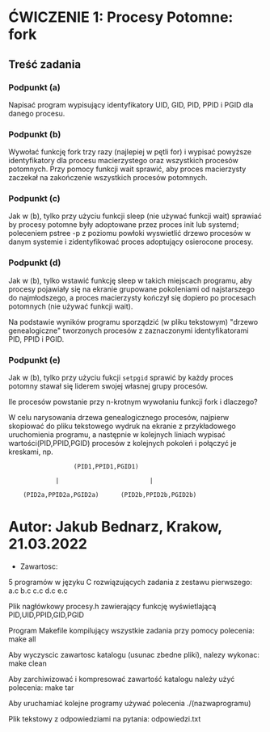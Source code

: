 # ĆWICZENIE 1: Procesy Potomne: fork

## Treść zadania

### Podpunkt (a)

Napisać program wypisujący identyfikatory UID, GID, PID, PPID i PGID dla danego procesu.

### Podpunkt (b)

Wywołać funkcję fork trzy razy (najlepiej w pętli for) i wypisać powyższe identyfikatory dla procesu macierzystego oraz wszystkich procesów potomnych.
Przy pomocy funkcji wait sprawić, aby proces macierzysty zaczekał na zakończenie wszystkich procesów potomnych.

### Podpunkt (c)

Jak w (b), tylko przy użyciu funkcji sleep (nie używać funkcji wait) sprawiać by procesy potomne były adoptowane przez proces init lub systemd;
poleceniem pstree -p z poziomu powłoki wyswietlić drzewo procesów w danym systemie i zidentyfikować proces adoptujący osierocone procesy.

### Podpunkt (d)

Jak w (b), tylko wstawić funkcję sleep w takich miejscach programu, aby procesy pojawiały się na ekranie grupowane pokoleniami od najstarszego do najmłodszego, a proces macierzysty kończył się dopiero po procesach potomnych (nie używać funkcji wait).

Na podstawie wyników programu sporządzić (w pliku tekstowym) "drzewo genealogiczne" tworzonych procesów z zaznaczonymi identyfikatorami PID, PPID i PGID.

### Podpunkt (e)

Jak w (b), tylko przy użyciu fukcji `setpgid` sprawić by każdy proces potomny stawał się liderem swojej własnej grupy procesów.

Ile procesów powstanie przy n-krotnym wywołaniu funkcji fork i dlaczego?

W celu narysowania drzewa genealogicznego procesów, najpierw skopiować do pliku tekstowego wydruk na ekranie z przykładowego uruchomienia programu, a następnie w kolejnych liniach wypisać wartości(PID,PPID,PGID) procesów z kolejnych pokoleń i połączyć je kreskami, np.

```text
                  (PID1,PPID1,PGID1)

             |                         |

    (PID2a,PPID2a,PGID2a)      (PID2b,PPID2b,PGID2b)
```
 

# Autor: Jakub Bednarz,                               Krakow, 21.03.2022


* Zawartosc:

5 programów w języku C rozwiązujących zadania z zestawu pierwszego:
a.c
b.c
c.c
d.c
e.c

Plik nagłówkowy procesy.h zawierający funkcję wyświetlającą PID,UID,PPID,GID,PGID

Program Makefile kompilujący wszystkie zadania przy pomocy polecenia: make all

Aby wyczyscic zawartosc katalogu (usunac zbedne pliki), nalezy wykonac: make clean

Aby zarchiwizować i kompresować zawartość katalogu należy użyć polecenia: make tar

Aby uruchamiać kolejne programy używać polecenia ./(nazwaprogramu)

Plik tekstowy z odpowiedziami na pytania: odpowiedzi.txt
